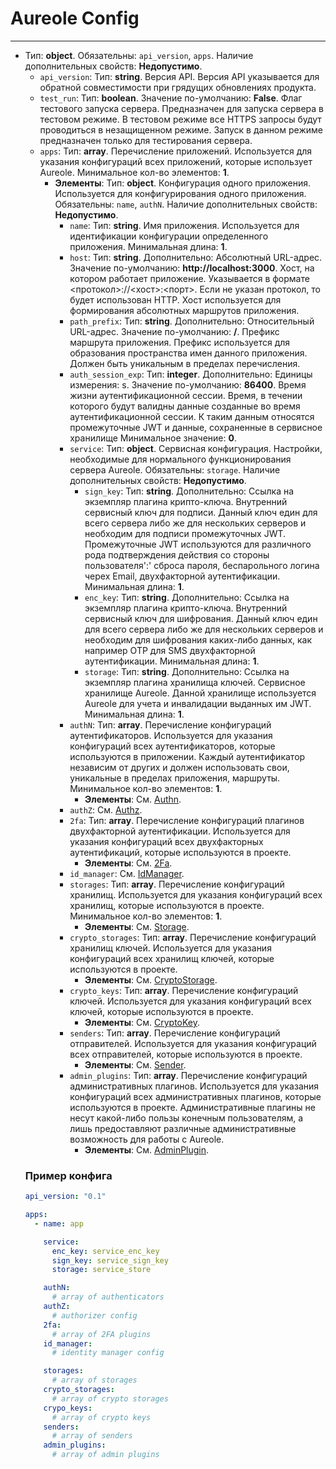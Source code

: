 # Aureole Config
***
- Тип: **object**. Обязательны: `api_version`, `apps`. Наличие дополнительных свойств: **Недопустимо**.
  - `api_version`: Тип: **string**. Версия API. Версия API указывается для обратной совместимости при грядущих обновлениях продукта.
  - `test_run`: Тип: **boolean**. Значение по-умолчанию: **False**. Флаг тестового запуска сервера. Предназначен для запуска сервера в тестовом режиме. В тестовом режиме все HTTPS запросы будут проводиться в незащищенном режиме. Запуск в данном режиме предназначен только для тестирования сервера.
  - `apps`: Тип: **array**. Перечисление приложений. Используется для указания конфигураций всех приложений, которые использует Aureole. Минимальное кол-во элементов: **1**.
    - **Элементы**: Тип: **object**. Конфигурация одного приложения. Используется для конфигурирования одного приложения. Обязательны: `name`, `authN`. Наличие дополнительных свойств: **Недопустимо**.
      - `name`: Тип: **string**. Имя приложения. Используется для идентификации конфигурации определенного приложения. Минимальная длина: **1**.
      - `host`: Тип: **string**. Дополнительно: Абсолютный URL-адрес. Значение по-умолчанию: **http://localhost:3000**. Хост, на котором работает приложение. Указывается в формате <протокол>://<хост>:<порт>. Если не указан протокол, то будет использован HTTP. Хост используется для формирования абсолютных маршрутов приложения.
      - `path_prefix`: Тип: **string**. Дополнительно: Относительный URL-адрес. Значение по-умолчанию: **/**. Префикс маршрута приложения. Префикс используется для образования пространства имен данного приложения. Должен быть уникальным в пределах перечисления.
      - `auth_session_exp`: Тип: **integer**. Дополнительно: Единицы измерения: s. Значение по-умолчанию: **86400**. Время жизни аутентификационной сессии. Время, в течении которого будут валидны данные созданные во время аутентификационной сессии. К таким данным относятся промежуточные JWT и данные, сохраненные в сервисное хранилище Минимальное значение: **0**.
      - `service`: Тип: **object**. Сервисная конфигурация. Настройки, необходимые для нормального функционирования сервера Aureole. Обязательны: `storage`. Наличие дополнительных свойств: **Недопустимо**.
        - `sign_key`: Тип: **string**. Дополнительно: Ссылка на экземпляр плагина крипто-ключа. Внутренний сервисный ключ для подписи. Данный ключ един для всего сервера либо же для нескольких серверов и необходим для подписи промежуточных JWT. Промежуточные JWT используются для различного рода подтверждения действия со стороны пользователя':' сброса пароля, беспарольного логина черех Email, двухфакторной аутентификации. Минимальная длина: **1**.
        - `enc_key`: Тип: **string**. Дополнительно: Ссылка на экземпляр плагина крипто-ключа. Внутренний сервисный ключ для шифрования. Данный ключ един для всего сервера либо же для нескольких серверов и необходим для шифрования каких-либо данных, как например OTP для SMS двухфакторной аутентификации. Минимальная длина: **1**.
        - `storage`: Тип: **string**. Дополнительно: Ссылка на экземпляр плагина хранилища ключей. Сервисное хранилище Aureole. Данной хранилище используется Aureole для учета и инвалидации выданных им JWT. Минимальная длина: **1**.
      - `authN`: Тип: **array**. Перечисление конфигураций аутентификаторов. Используется для указания конфигураций всех аутентификаторов, которые используются в приложении. Каждый аутентификатор независим от других и должен использовать свои, уникальные в пределах приложения, маршруты. Минимальное кол-во элементов: **1**.
        - **Элементы**: См. [Authn](./authn.md).
      - `authZ`: См. [Authz](./authz.md).
      - `2fa`: Тип: **array**. Перечисление конфигураций плагинов двухфакторной аутентификации. Используется для указания конфигураций всех двухфакторных аутентификаций, которые используются в проекте.
        - **Элементы**: См. [2Fa](./2fa.md).
      - `id_manager`: См. [IdManager](./id_manager.md).
      - `storages`: Тип: **array**. Перечисление конфигураций хранилищ. Используется для указания конфигураций всех хранилищ, которые используются в проекте. Минимальное кол-во элементов: **1**.
        - **Элементы**: См. [Storage](./storage.md).
      - `crypto_storages`: Тип: **array**. Перечисление конфигураций хранилищ ключей. Используется для указания конфигураций всех хранилищ ключей, которые используются в проекте.
        - **Элементы**: См. [CryptoStorage](./crypto_storage.md).
      - `crypto_keys`: Тип: **array**. Перечисление конфигураций ключей. Используется для указания конфигураций всех ключей, которые используются в проекте.
        - **Элементы**: См. [CryptoKey](./crypto_key.md).
      - `senders`: Тип: **array**. Перечисление конфигураций отправителей. Используется для указания конфигураций всех отправителей, которые используются в проекте.
        - **Элементы**: См. [Sender](./sender.md).
      - `admin_plugins`: Тип: **array**. Перечисление конфигураций административных плагинов. Используется для указания конфигураций всех административных плагинов, которые используются в проекте. Административные плагины не несут какой-либо пользы конечным пользователям, а лишь предоставляют различные административные возможность для работы с Aureole.
        - **Элементы**: См. [AdminPlugin](./admin_plugin.md).
  ### Пример конфига
  ```yaml
  api_version: "0.1"
  
  apps:
    - name: app
  
      service:
        enc_key: service_enc_key
        sign_key: service_sign_key
        storage: service_store
  
      authN:
        # array of authenticators
      authZ:
        # authorizer config
      2fa:
        # array of 2FA plugins
      id_manager:
        # identity manager config
  
      storages:
        # array of storages
      crypto_storages:
        # array of crypto storages
      crypo_keys:
        # array of crypto keys
      senders:
        # array of senders
      admin_plugins:
        # array of admin plugins
  ```
